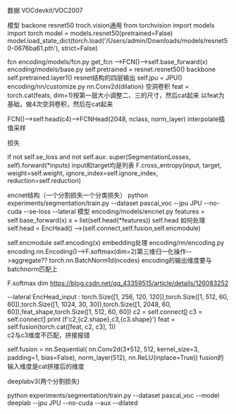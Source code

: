 
数据
VOCdevkit/VOC2007



模型
backone resnet50 troch.vision通用
from torchvision import models
import torch
model = models.resnet50(pretrained=False)
model.load_state_dict(torch.load('/Users/admin/Downloads/models/resnet50-0676ba61.pth'), strict=False)


fcn 
encoding/models/fcn.py
get_fcn -->FCN()-->self.base_forward(x)
        encoding/models/base.py
        self.pretrained = resnet.resnet50() backbone
        self.pretrained.layer1() resnet结构的四层输出
        self.jpu = JPU()
            encoding/nn/customize.py
            nn.Conv2d(dilation) 空洞卷积
            feat = torch.cat(feats, dim=1)按第一层大小调整二、三的尺寸，然后cat起来
            以feat为基础，做4次空洞卷积，然后在cat起来
            
FCN()-->self.head(c4)-->FCNHead(2048, nclass, norm_layer)
    interpolate插值采样
    

    


损失

if not self.se_loss and not self.aux:
super(SegmentationLosses, self).forward(*inputs)
input和target均是列表
F.cross_entropy(input, target, weight=self.weight,
                               ignore_index=self.ignore_index, reduction=self.reduction)
                               
                               
                               





encnet结构（一个分割损失一个分类损失）
python experiments/segmentation/train.py --dataset pascal_voc  --jpu JPU --no-cuda --se-loss --lateral
模型
encoding/models/encnet.py
features = self.base_forward(x)
x = list(self.head(*features)) self.head 如何处理
    self.head = EncHead() -->(self.connect,self.fusion,self.encmodule)



self.encmodule
    self.encoding(x) embedding处理
        encoding/nn/encoding.py
        encoding.nn.Encoding()-->F.softmax(dim=2)第三维归一化操作-->aggregate??
        torch.nn.BatchNorm1d(ncodes) encoding的输出维度要与batchnorm匹配上

F.softmax dim
https://blog.csdn.net/qq_43359515/article/details/126083252
            
            

--lateral
EncHead_input : torch.Size([1, 256, 120, 120]),torch.Size([1, 512, 60, 60]),torch.Size([1, 1024, 30, 30]),torch.Size([1, 2048, 60, 60]),feat_shape,torch.Size([1, 512, 60, 60])
c2 = self.connect[0](inputs[1])
c3 = self.connect[1](inputs[2])
print (f'c2,{c2.shape},c3,{c3.shape}')
feat = self.fusion(torch.cat([feat, c2, c3], 1))  
c2与c3维度不匹配，拼接报错

self.fusion = nn.Sequential(
        nn.Conv2d(3*512, 512, kernel_size=3, padding=1, bias=False),
        norm_layer(512),
        nn.ReLU(inplace=True))
fusion的输入维度是cat拼接后的维度



deeplabv3(两个分割损失)

python experiments/segmentation/train.py --dataset pascal_voc --model deeplab --jpu JPU --no-cuda --aux  --dilated

